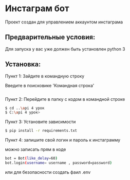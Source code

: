 # Инстаграм бот

Проект создан для управлением аккаунтом инстаграма

## Предварительные условия:

Для запуска у вас уже должен быть установлен  python 3

## Установка:

Пункт 1: Зайдите в командную строку 

Введите в поисковике 'Командная строка'

```bash
```
Пункт 2: Перейдите в папку с кодом в командной строке

```bash
$ cd ..\api 4 урок
$ C:\api 4 урок>
```

Пункт 3: Установите зависимости

```bash
$ pip install -r requirements.txt
```
Пункт 4: запишите свой логин и пароль к инстаграмму

можно записать прям в коде 

```bash
bot = Bot(like_delay=60)
bot.login(username= username , password=password)
```
или для безопасности создать фаил .env

